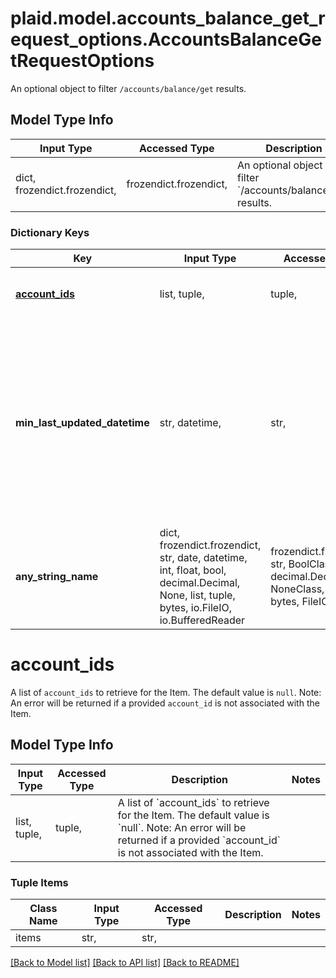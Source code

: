 # plaid.model.accounts_balance_get_request_options.AccountsBalanceGetRequestOptions

An optional object to filter `/accounts/balance/get` results.

## Model Type Info
Input Type | Accessed Type | Description | Notes
------------ | ------------- | ------------- | -------------
dict, frozendict.frozendict,  | frozendict.frozendict,  | An optional object to filter &#x60;/accounts/balance/get&#x60; results. | 

### Dictionary Keys
Key | Input Type | Accessed Type | Description | Notes
------------ | ------------- | ------------- | ------------- | -------------
**[account_ids](#account_ids)** | list, tuple,  | tuple,  | A list of &#x60;account_ids&#x60; to retrieve for the Item. The default value is &#x60;null&#x60;.  Note: An error will be returned if a provided &#x60;account_id&#x60; is not associated with the Item. | [optional] 
**min_last_updated_datetime** | str, datetime,  | str,  | Timestamp in [ISO 8601](https://wikipedia.org/wiki/ISO_8601) format (&#x60;YYYY-MM-DDTHH:mm:ssZ&#x60;) indicating the oldest acceptable balance when making a request to &#x60;/accounts/balance/get&#x60;.  If the balance that is pulled for &#x60;ins_128026&#x60; (Capital One) is older than the given timestamp, an &#x60;INVALID_REQUEST&#x60; error with the code of &#x60;LAST_UPDATED_DATETIME_OUT_OF_RANGE&#x60; will be returned with the most recent timestamp for the requested account contained in the response.  This field is only used when the institution is &#x60;ins_128026&#x60; (Capital One), in which case a value must be provided or an &#x60;INVALID_REQUEST&#x60; error with the code of &#x60;INVALID_FIELD&#x60; will be returned. For all other institutions, this field is ignored. | [optional] value must conform to RFC-3339 date-time
**any_string_name** | dict, frozendict.frozendict, str, date, datetime, int, float, bool, decimal.Decimal, None, list, tuple, bytes, io.FileIO, io.BufferedReader | frozendict.frozendict, str, BoolClass, decimal.Decimal, NoneClass, tuple, bytes, FileIO | any string name can be used but the value must be the correct type | [optional]

# account_ids

A list of `account_ids` to retrieve for the Item. The default value is `null`.  Note: An error will be returned if a provided `account_id` is not associated with the Item.

## Model Type Info
Input Type | Accessed Type | Description | Notes
------------ | ------------- | ------------- | -------------
list, tuple,  | tuple,  | A list of &#x60;account_ids&#x60; to retrieve for the Item. The default value is &#x60;null&#x60;.  Note: An error will be returned if a provided &#x60;account_id&#x60; is not associated with the Item. | 

### Tuple Items
Class Name | Input Type | Accessed Type | Description | Notes
------------- | ------------- | ------------- | ------------- | -------------
items | str,  | str,  |  | 

[[Back to Model list]](../../README.md#documentation-for-models) [[Back to API list]](../../README.md#documentation-for-api-endpoints) [[Back to README]](../../README.md)


